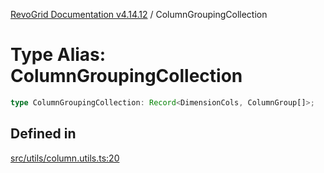 [RevoGrid Documentation v4.14.12](README.md) / ColumnGroupingCollection

# Type Alias: ColumnGroupingCollection

```ts
type ColumnGroupingCollection: Record<DimensionCols, ColumnGroup[]>;
```

## Defined in

[src/utils/column.utils.ts:20](https://github.com/revolist/revogrid/blob/ee1081dbd910f211c490863a4b642535e5dce01e/src/utils/column.utils.ts#L20)
